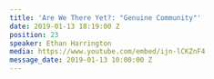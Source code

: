 ```yaml
---
title: 'Are We There Yet?: "Genuine Community"'
date: 2019-01-13 18:19:00 Z
position: 23
speaker: Ethan Harrington
media: https://www.youtube.com/embed/ijn-lCKZnF4
message_date: 2019-01-13 10:00:00 Z
---
```



